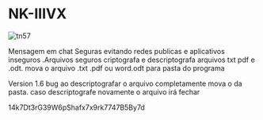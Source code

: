 # NK-IIIVX
![tn57](https://user-images.githubusercontent.com/101123260/157138028-971527a3-77a5-4901-aebe-ce3083f204a8.png)



Mensagem em chat Seguras evitando redes publicas e aplicativos inseguros .Arquivos seguros criptografa e descriptografa arquivos txt  pdf e .odt. mova o arquivo .txt  .pdf  ou word.odt para pasta do  programa

Version 1.6 bug ao descriptografar o arquivo completamente mova o da pasta. caso  descriptografe novamente o arquivo irá fechar

14k7Dt3rG39W6pShafx7x9rk7747B5By7d






















